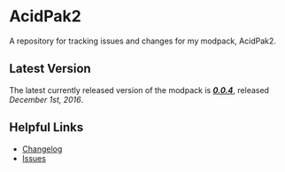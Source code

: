 # AcidPak2
A repository for tracking issues and changes for my modpack, AcidPak2.

## Latest Version
The latest currently released version of the modpack is ***[0.0.4]()***, released *December 1st, 2016*.

## Helpful Links
- [Changelog](https://github.com/xlxAciDxlx/AcidPak2/blob/master/CHANGELOG.md)
- [Issues](https://github.com/xlxAciDxlx/AcidPak2/issues)
